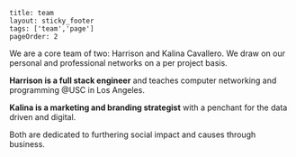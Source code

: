 ```
title: team
layout: sticky_footer
tags: ['team','page']
pageOrder: 2
```


We are a core team of two: Harrison and Kalina Cavallero. We draw on our personal and professional networks on a per project basis.

**Harrison is a full stack engineer** and teaches computer networking and programming @USC in Los Angeles.

**Kalina is a marketing and branding strategist** with a penchant for the data driven and digital.

Both are dedicated to furthering social impact and causes through business. 

